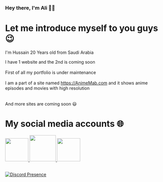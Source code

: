 ### Hey there, I'm Ali 👋🏼


# Let me introduce myself to you guys 😉

I'm Hussain 20 Years old from Saudi Arabia</br>

I have 1 website and the 2nd is coming soon</br>
</br>
First of all my portfolio is under maintenance</br>
</br>
I am a part of a site named https://AnimeMab.com and it shows anime episodes and movies with high resolution</br>
</br>
</br>
And more sites are coming soon 😃</br>


# My social media accounts 🌐

 <a href="https://www.instagram.com/o4wy">
         <img src="https://media.discordapp.net/attachments/731420248254840913/971709168580960286/unknown.png?width=676&height=676"
         width="75px" height="75px">
                                  
 <a href="https://www.twitter.com/tiroxv1">
         <img src="https://media.discordapp.net/attachments/731420248254840913/971709690633388063/Twitter-Icon-removebg-preview.png"
         width="85px" height="85px">
 
   <a href="https://www.twitch.tv/vtirox_">
         <img src="https://media.discordapp.net/attachments/731420248254840913/971710785405452318/unknown.png?width=676&height=676"
         width="75px" height="75px">
    </br>
  </br>
  
[![Discord Presence](https://lanyard.cnrad.dev/api/322182857655320576)](https://discord.com/users/322182857655320576)
